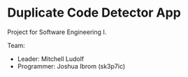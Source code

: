 # Duplicate Code Detector App
Project for Software Engineering I.  

Team:
- Leader: Mitchell Ludolf
- Programmer: Joshua Ibrom (sk3p7ic)
